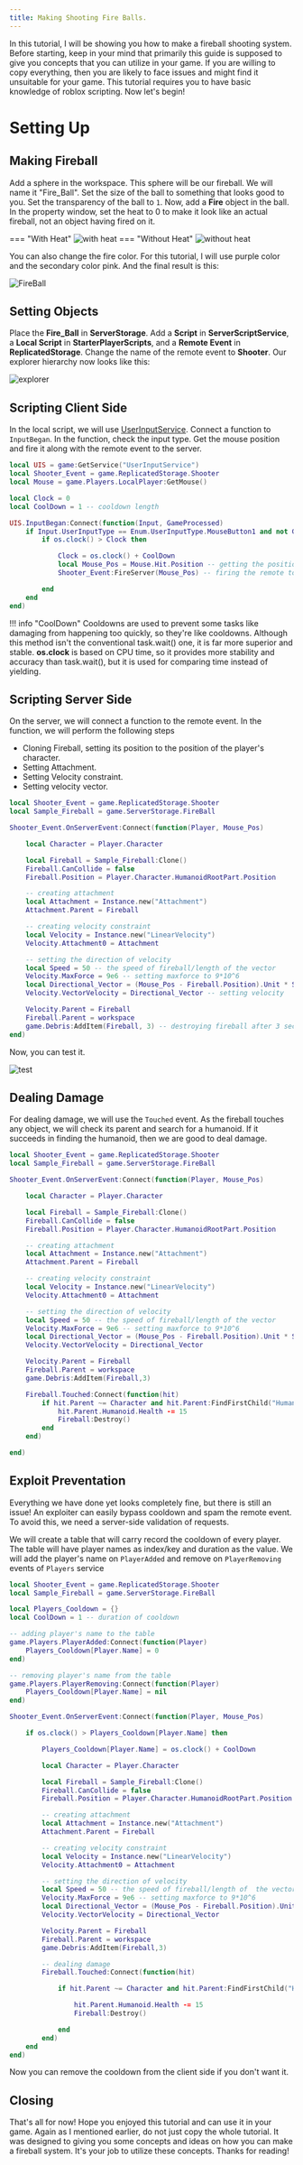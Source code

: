 ```yaml
---
title: Making Shooting Fire Balls.
---
```


In this tutorial, I will be showing you how to make a fireball shooting system. Before starting, keep in your mind that primarily this guide is supposed to give you concepts that you can utilize in your game. If you are willing to copy everything, then you are likely to face issues and might find it unsuitable for your game. This tutorial requires you to have basic knowledge of roblox scripting. Now let's begin!

# Setting Up

## Making Fireball
Add a sphere in the workspace. This sphere will be our fireball. We will name it "Fire_Ball". Set the size of the ball to something that looks good to you. Set the transparency of the ball to `1`. Now, add a **Fire** object in the ball. In the property window, set the heat to 0 to make it look like an actual fireball, not an object having fired on it.

=== "With Heat"
	![with heat](https://imgur.com/qtdX3QI.png)
=== "Without Heat"
	![without heat](https://imgur.com/vo9CLUM.png)


You can also change the fire color. For this tutorial, I will use purple color and the secondary color pink. And the final result is this:

![FireBall](https://imgur.com/46PQFmf.png)

## Setting Objects
Place the **Fire_Ball** in **ServerStorage**. Add a **Script** in **ServerScriptService**, a **Local Script** in **StarterPlayerScripts**, and a **Remote Event** in **ReplicatedStorage**. Change the name of the remote event to **Shooter**. Our explorer hierarchy now looks like this:

![explorer](https://imgur.com/0QyDkoN.png)


## Scripting Client Side
In the local script, we will use [UserInputService](https://www.helpers-documents.ml/Tutorials/Scripting/Detecting_Keyboard_Inputs/).
Connect a function to `InputBegan`. In the function, check the input type. Get the mouse position and fire it along with the remote event to the server.

```lua
local UIS = game:GetService("UserInputService")
local Shooter_Event = game.ReplicatedStorage.Shooter
local Mouse = game.Players.LocalPlayer:GetMouse()

local Clock = 0
local CoolDown = 1 -- cooldown length

UIS.InputBegan:Connect(function(Input, GameProcessed)
	if Input.UserInputType == Enum.UserInputType.MouseButton1 and not GameProcessed then
		if os.clock() > Clock then

			Clock = os.clock() + CoolDown
			local Mouse_Pos = Mouse.Hit.Position -- getting the position where the mouse is pointing in the 3D world.
			Shooter_Event:FireServer(Mouse_Pos) -- firing the remote to the server with the mouse position.

		end
	end
end)
```

!!! info "CoolDown"
	Cooldowns are used to prevent some tasks like damaging from happening too quickly, so they're like cooldowns. Although this method isn't the conventional task.wait() one, it is far more superior and stable. **os.clock** is based on CPU time, so it provides more stability and accuracy than task.wait(), but it is used for comparing time instead of yielding.

## Scripting Server Side
On the server, we will connect a function to the remote event. In the function, we will perform the following steps

* Cloning Fireball, setting its position to the position of the player's character.
* Setting Attachment.
* Setting Velocity constraint.
* Setting velocity vector.

```lua
local Shooter_Event = game.ReplicatedStorage.Shooter
local Sample_Fireball = game.ServerStorage.FireBall

Shooter_Event.OnServerEvent:Connect(function(Player, Mouse_Pos)

    local Character = Player.Character

    local Fireball = Sample_Fireball:Clone()
    Fireball.CanCollide = false
    Fireball.Position = Player.Character.HumanoidRootPart.Position

    -- creating attachment
    local Attachment = Instance.new("Attachment")
    Attachment.Parent = Fireball

    -- creating velocity constraint
    local Velocity = Instance.new("LinearVelocity")
    Velocity.Attachment0 = Attachment

    -- setting the direction of velocity
    local Speed = 50 -- the speed of fireball/length of the vector
    Velocity.MaxForce = 9e6 -- setting maxforce to 9*10^6
    local Directional_Vector = (Mouse_Pos - Fireball.Position).Unit * Speed
    Velocity.VectorVelocity = Directional_Vector -- setting velocity

    Velocity.Parent = Fireball
    Fireball.Parent = workspace
    game.Debris:AddItem(Fireball, 3) -- destroying fireball after 3 seconds
end)
```

Now, you can test it.

![test](https://imgur.com/dgw1giK.png)

## Dealing Damage
For dealing damage, we will use the `Touched` event. As the fireball touches any object, we will check its parent and search for a humanoid. If it succeeds in finding the humanoid, then we are good to deal damage.

```lua
local Shooter_Event = game.ReplicatedStorage.Shooter
local Sample_Fireball = game.ServerStorage.FireBall

Shooter_Event.OnServerEvent:Connect(function(Player, Mouse_Pos)

    local Character = Player.Character

    local Fireball = Sample_Fireball:Clone()
    Fireball.CanCollide = false
    Fireball.Position = Player.Character.HumanoidRootPart.Position

    -- creating attachment
    local Attachment = Instance.new("Attachment")
    Attachment.Parent = Fireball

    -- creating velocity constraint
    local Velocity = Instance.new("LinearVelocity")
    Velocity.Attachment0 = Attachment

    -- setting the direction of velocity
    local Speed = 50 -- the speed of fireball/length of the vector
    Velocity.MaxForce = 9e6 -- setting maxforce to 9*10^6
    local Directional_Vector = (Mouse_Pos - Fireball.Position).Unit * Speed
    Velocity.VectorVelocity = Directional_Vector

    Velocity.Parent = Fireball
    Fireball.Parent = workspace
    game.Debris:AddItem(Fireball,3)

    Fireball.Touched:Connect(function(hit)
        if hit.Parent ~= Character and hit.Parent:FindFirstChild("Humanoid") then
            hit.Parent.Humanoid.Health -= 15
            Fireball:Destroy()
        end
    end)

end)
```

## Exploit Preventation

Everything we have done yet looks completely fine, but there is still an issue! An exploiter can easily bypass cooldown and spam the remote event. To avoid this, we need a server-side validation of requests. 

We will create a table that will carry record the cooldown of every player. The table will have player names as index/key and duration as the value. We will add the player's name on `PlayerAdded` and remove on `PlayerRemoving` events of `Players` service

```lua
local Shooter_Event = game.ReplicatedStorage.Shooter
local Sample_Fireball = game.ServerStorage.FireBall

local Players_Cooldown = {}
local CoolDown = 1 -- duration of cooldown

-- adding player's name to the table
game.Players.PlayerAdded:Connect(function(Player)
    Players_Cooldown[Player.Name] = 0
end)

-- removing player's name from the table
game.Players.PlayerRemoving:Connect(function(Player)
    Players_Cooldown[Player.Name] = nil
end)

Shooter_Event.OnServerEvent:Connect(function(Player, Mouse_Pos)

    if os.clock() > Players_Cooldown[Player.Name] then

        Players_Cooldown[Player.Name] = os.clock() + CoolDown

        local Character = Player.Character

        local Fireball = Sample_Fireball:Clone()
        Fireball.CanCollide = false
        Fireball.Position = Player.Character.HumanoidRootPart.Position

        -- creating attachment
        local Attachment = Instance.new("Attachment")
        Attachment.Parent = Fireball

        -- creating velocity constraint
        local Velocity = Instance.new("LinearVelocity")
        Velocity.Attachment0 = Attachment

        -- setting the direction of velocity
        local Speed = 50 -- the speed of fireball/length of  the vector
        Velocity.MaxForce = 9e6 -- setting maxforce to 9*10^6
        local Directional_Vector = (Mouse_Pos - Fireball.Position).Unit * Speed
        Velocity.VectorVelocity = Directional_Vector

        Velocity.Parent = Fireball
        Fireball.Parent = workspace
        game.Debris:AddItem(Fireball,3)

        -- dealing damage
        Fireball.Touched:Connect(function(hit)

            if hit.Parent ~= Character and hit.Parent:FindFirstChild("Humanoid") then

                hit.Parent.Humanoid.Health -= 15
                Fireball:Destroy()

            end
        end)
    end
end)
```

Now you can remove the cooldown from the client side if you don't want it.

## Closing
That's all for now! Hope you enjoyed this tutorial and can use it in your game. Again as I mentioned earlier, do not just copy the whole tutorial. It was designed to giving you some concepts and ideas on how you can make a fireball system. It's your job to utilize these concepts. Thanks for reading!
